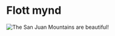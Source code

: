 
# Flott mynd

![The San Juan Mountains are beautiful!](myndir/mountains.avif "San Juan Mountains")
